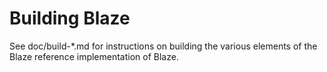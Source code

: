 Building Blaze
=============

See doc/build-*.md for instructions on building the various
elements of the Blaze reference implementation of Blaze.
